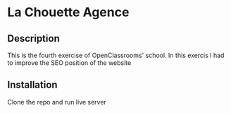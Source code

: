 # La Chouette Agence #

## Description ##

This is the fourth exercise of OpenClassrooms' school. In this exercis I had to improve the SEO position of the website

## Installation ##

Clone the repo and run live server
